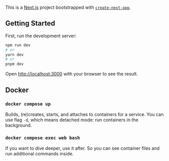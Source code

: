 This is a [Next.js](https://nextjs.org/) project bootstrapped with [`create-next-app`](https://github.com/vercel/next.js/tree/canary/packages/create-next-app).

## Getting Started

First, run the development server:

```bash
npm run dev
# or
yarn dev
# or
pnpm dev
```

Open [http://localhost:3000](http://localhost:3000) with your browser to see the result.

## Docker

### `docker compose up`

Builds, (re)creates, starts, and attaches to containers for a service. You can use flag `-d`, which means detached mode: run containers in the background.

### `docker compose exec web bash`

If you want to dive deeper, use it after. So you can see container files and run additional commands inside. 
